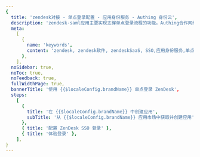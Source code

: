 ```yaml
---
{
  title: 'zendesk对接 - 单点登录配置 - 应用身份服务 - Authing 身份云',
  description: 'zendesk-saml应用主要实现支撑单点登录流程的功能。Authing合作网络提供 zendesk对接，单点登录，SSO，实现应用的快捷登录、免密登录，提升员工办公体验、增强用户体验，增强企业数字化服务水平。',
  meta:
    [
      {
        name: 'keywords',
        content: 'zendesk, zendesk软件, zendeskSaaS, SSO,应用身份服务,单点登录配置,Authing身份云',
      },
    ],
  noSidebar: true,
  noToc: true,
  noFeedback: true,
  fullWidthPage: true,
  bannerTitle: '使用 {{$localeConfig.brandName}} 单点登录 ZenDesk',
  steps:
    [
      {
        title: '在 {{$localeConfig.brandName}} 中创建应用',
        subTitle: '从 {{$localeConfig.brandName}} 应用市场中获取并创建应用',
      },
      { title: '配置 ZenDesk SSO 登录' },
      { title: '体验登录' },
    ],
}
---
```


<IntegrationDetail/>
